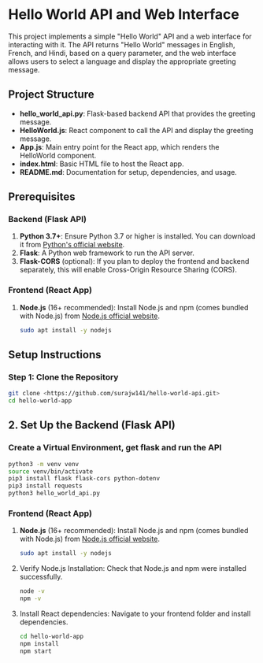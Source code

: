# Hello World API and Web Interface

This project implements a simple "Hello World" API and a web interface for interacting with it. The API returns "Hello World" messages in English, French, and Hindi, based on a query parameter, and the web interface allows users to select a language and display the appropriate greeting message.

## Project Structure

- **hello_world_api.py**: Flask-based backend API that provides the greeting message.
- **HelloWorld.js**: React component to call the API and display the greeting message.
- **App.js**: Main entry point for the React app, which renders the HelloWorld component.
- **index.html**: Basic HTML file to host the React app.
- **README.md**: Documentation for setup, dependencies, and usage.

## Prerequisites

### Backend (Flask API)
1. **Python 3.7+**: Ensure Python 3.7 or higher is installed. You can download it from [Python's official website](https://www.python.org/).
2. **Flask**: A Python web framework to run the API server.
3. **Flask-CORS** (optional): If you plan to deploy the frontend and backend separately, this will enable Cross-Origin Resource Sharing (CORS).


### Frontend (React App)
1. **Node.js** (16+ recommended): Install Node.js and npm (comes bundled with Node.js) from [Node.js official website](https://nodejs.org/).
   ```bash
   sudo apt install -y nodejs


## Setup Instructions

### Step 1: Clone the Repository
   ```bash
   git clone <https://github.com/surajw141/hello-world-api.git>
   cd hello-world-app
   ```


## 2. Set Up the Backend (Flask API)

### Create a Virtual Environment, get flask and run the API
```bash
python3 -m venv venv
source venv/bin/activate
pip3 install flask flask-cors python-dotenv
pip3 install requests
python3 hello_world_api.py
```


### Frontend (React App)
1. **Node.js** (16+ recommended): Install Node.js and npm (comes bundled with Node.js) from [Node.js official website](https://nodejs.org/).

   ```bash
   sudo apt install -y nodejs

2. Verify Node.js Installation: Check that Node.js and npm were installed successfully.
   ```bash
   node -v
   npm -v
   
3. Install React dependencies: Navigate to your frontend folder and install dependencies.
   ```bash
   cd hello-world-app
   npm install
   npm start

